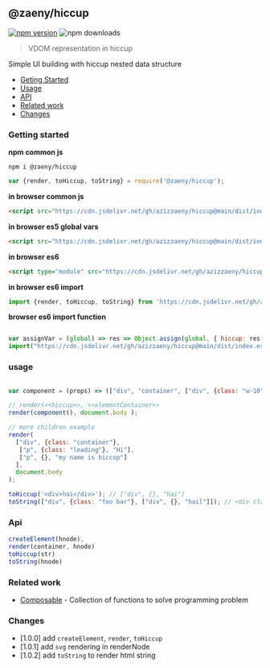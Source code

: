 ## @zaeny/hiccup

[![npm version](https://img.shields.io/npm/v/@zaeny/hiccup.svg)](https://www.npmjs.com/package/@zaeny/hiccup)
![npm downloads](https://img.shields.io/npm/dm/@zaeny/hiccup.svg)  


> VDOM representation in hiccup

Simple UI building with hiccup nested data structure     


- [Geting Started](#getting-started)
- [Usage](#usage)
- [API](#api)
- [Related work](#related-work)
- [Changes](#change)

### Getting started 

**npm common js**

```shell 
npm i @zaeny/hiccup
```
```js
var {render, toHiccup, toString} = require('@zaeny/hiccup');
```

**in browser common js**
```html
<script src="https://cdn.jsdelivr.net/gh/azizzaeny/hiccup@main/dist/index.js"></script>
```
**in browser es5 global vars** 

```html
<script src="https://cdn.jsdelivr.net/gh/azizzaeny/hiccup@main/dist/index.def.js"></script>
```

**in browser es6**
```html
<script type="module" src="https://cdn.jsdelivr.net/gh/azizzaeny/hiccup@main/dist/index.es6.js"></script>
```
**in browser es6 import**
```js
import {render, toHiccup, toString} from 'https://cdn.jsdelivr.net/gh/azizzaeny/hiccup@main/dist/index.es6.js';
```
**browser es6 import function**

```js

var assignVar = (global) => res => Object.assign(global, { hiccup: res.default });
import("https://cdn.jsdelivr.net/gh/azizzaeny/hiccup@main/dist/index.es6.js").then(assignVar(window));
```

### usage

```js

var component = (props) => (["div", "container", ["div", {class: "w-10"}, "look iam hiccup"]]);

// render(<<hiccup>>, <<elementContainer>>
render(component(), document.body );

// more children example
render(
  ["div", {class: "container"},
   ["p", {class: "leading"}, "Hi"],
   ["p", {}, "my name is hiccup"]
  ],
  document.body
);

toHiccup('<div>hai</div>'); // ["div", {}, "hai"]
toString(["div", {class: "foo bar"}, ["div", {}, "hail"]]); // <div class="foo bar"><div>hail</div></div>

```

### Api
```js
createElement(hnode),
render(container, hnode)
toHiccup(str)
toString(hnode) 
```

### Related work
- [Composable](https://github.com/azizzaeny/composable/tree/main) - Collection of functions to solve programming problem

### Changes
- [1.0.0] add `createElement`, `render`, `toHiccup`
- [1.0.1] add `svg` rendering in renderNode
- [1.0.2] add `toString` to render html string

